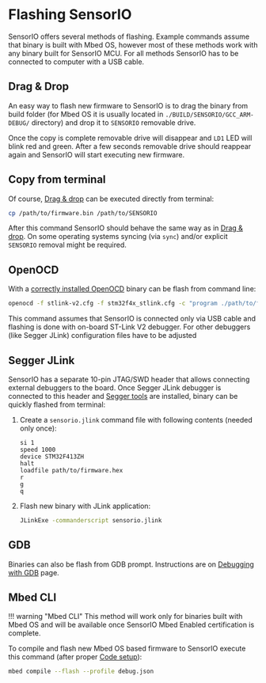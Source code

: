 # Flashing SensorIO

SensorIO offers several methods of flashing. Example commands assume that binary is built with Mbed OS, however most of these methods work with any binary built for SensorIO MCU.
For all methods SensorIO has to be connected to computer with a USB cable.

## Drag & Drop

An easy way to flash new firmware to SensorIO is to drag the binary from build folder (for Mbed OS it is usually located in `./BUILD/SENSORIO/GCC_ARM-DEBUG/` directory) and drop it to `SENSORIO` removable drive.

Once the copy is complete removable drive will disappear and `LD1` LED will blink red and green. After a few seconds removable drive should reappear again and SensorIO will start executing new firmware.

## Copy from terminal

Of course, [Drag & drop](#drag-drop) can be executed directly from terminal:

```bash
cp /path/to/firmware.bin /path/to/SENSORIO
```

After this command SensorIO should behave the same way as in [Drag & drop](#drag-drop). On some operating systems syncing (via `sync`) and/or explicit `SENSORIO` removal might be required.

## OpenOCD

With a [correctly installed OpenOCD](./tools.md#openocd) binary can be flash from command line:

```bash
openocd -f stlink-v2.cfg -f stm32f4x_stlink.cfg -c "program ./path/to/firmware.elf verify reset exit"
```

This command assumes that SensorIO is connected only via USB cable and flashing is done with on-board ST-Link V2 debugger. For other debuggers (like Segger JLink) configuration files have to be adjusted

## Segger JLink

SensorIO has a separate 10-pin JTAG/SWD header that allows connecting external debuggers to the board. Once Segger JLink debugger is connected to this header and [Segger tools](./tools.md#segger-jlink) are installed, binary can be quickly flashed from terminal:

1. Create a `sensorio.jlink` command file with following contents (needed only once):

    ```
    si 1
    speed 1000
    device STM32F413ZH
    halt
    loadfile path/to/firmware.hex
    r
    g
    q
    ```

2. Flash new binary with JLink application:

    ```bash
    JLinkExe -commanderscript sensorio.jlink
    ```

## GDB

Binaries can also be flash from GDB prompt. Instructions are on [Debugging with GDB](./debugging.md#gdb) page.

## Mbed CLI

!!! warning "Mbed CLI"
    This method will work only for binaries built with Mbed OS and will be available once SensorIO Mbed Enabled certification is complete.

To compile and flash new Mbed OS based firmware to SensorIO execute this command (after proper [Code setup](./code-setup.md)):

```bash
mbed compile --flash --profile debug.json
```
